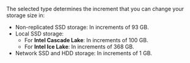 The selected type determines the increment that you can change your storage size in:

* Non-replicated SSD storage: In increments of 93 GB.
* Local SSD storage:
   * For **Intel Cascade Lake**: In increments of 100 GB.
   * For **Intel Ice Lake**: In increments of 368 GB.
* Network SSD and HDD storage: In increments of 1 GB.